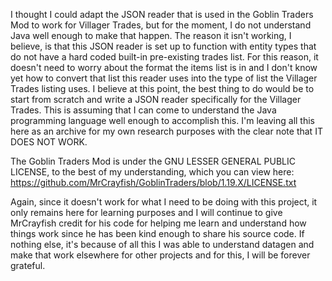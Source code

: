I thought I could adapt the JSON reader that is used in the Goblin Traders Mod to work for Villager Trades, 
but for the moment, I do not understand Java well enough to make that happen. The reason it isn't working, I believe, is
that this JSON reader is set up to function with entity types that do not have a hard coded built-in pre-existing trades list.
For this reason, it doesn't need to worry about the format the items list is in and I don't know yet how to convert that
list this reader uses into the type of list the Villager Trades listing uses. I believe at this point, the best thing to
do would be to start from scratch and write a JSON reader specifically for the Villager Trades. This is assuming that I 
can come to understand the Java programming language well enough to accomplish this. I'm leaving all this here as an archive
for my own research purposes with the clear note that IT DOES NOT WORK.

The Goblin Traders Mod is under the GNU LESSER GENERAL PUBLIC LICENSE, to the best of my understanding, which you can view here:
https://github.com/MrCrayfish/GoblinTraders/blob/1.19.X/LICENSE.txt

Again, since it doesn't work for what I need to be doing with this project, it only remains here for learning purposes 
and I will continue to give MrCrayfish credit for his code for helping me learn and understand how things work since he
has been kind enough to share his source code. If nothing else, it's because of all this I was able to understand datagen
and make that work elsewhere for other projects and for this, I will be forever grateful.